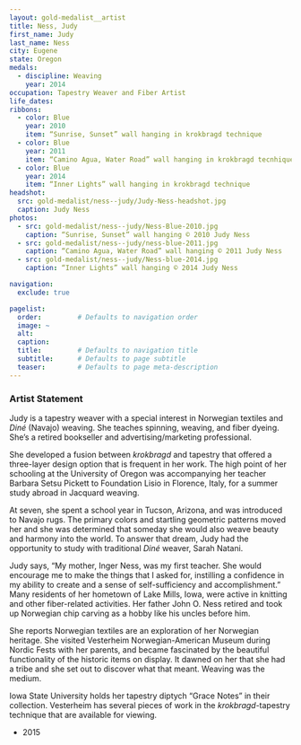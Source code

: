 ```yaml
---
layout: gold-medalist__artist
title: Ness, Judy
first_name: Judy
last_name: Ness
city: Eugene
state: Oregon
medals:
  - discipline: Weaving
    year: 2014
occupation: Tapestry Weaver and Fiber Artist
life_dates:
ribbons:
  - color: Blue
    year: 2010
    item: “Sunrise, Sunset” wall hanging in krokbragd technique
  - color: Blue
    year: 2011
    item: “Camino Agua, Water Road” wall hanging in krokbragd tecnhique
  - color: Blue
    year: 2014
    item: “Inner Lights” wall hanging in krokbragd technique
headshot:
  src: gold-medalist/ness--judy/Judy-Ness-headshot.jpg
  caption: Judy Ness
photos:
  - src: gold-medalist/ness--judy/Ness-Blue-2010.jpg
    caption: “Sunrise, Sunset” wall hanging © 2010 Judy Ness
  - src: gold-medalist/ness--judy/ness-blue-2011.jpg
    caption: “Camino Agua, Water Road” wall hanging © 2011 Judy Ness
  - src: gold-medalist/ness--judy/Ness-blue-2014.jpg
    caption: “Inner Lights” wall hanging © 2014 Judy Ness

navigation:
  exclude: true

pagelist:
  order:         # Defaults to navigation order
  image: ~
  alt:
  caption:
  title:         # Defaults to navigation title
  subtitle:      # Defaults to page subtitle
  teaser:        # Defaults to page meta-description
---
```

### Artist Statement

Judy is a tapestry weaver with a special interest in Norwegian textiles and _Diné_ (Navajo) weaving. She teaches spinning, weaving, and fiber dyeing. She’s a retired bookseller and advertising/marketing professional.

She developed a fusion between _krokbragd_ and tapestry that offered a three-layer design option that is frequent in her work. The high point of her schooling at the University of Oregon was accompanying her teacher Barbara Setsu Pickett to Foundation Lisio in Florence, Italy, for a summer study abroad in Jacquard weaving.

At seven, she spent a school year in Tucson, Arizona, and was introduced to Navajo rugs. The primary colors and startling geometric patterns moved her and she was determined that someday she would also weave beauty and harmony into the world. To answer that dream, Judy had the opportunity to study with traditional _Diné_ weaver, Sarah Natani.

Judy says, “My mother, Inger Ness, was my first teacher. She would encourage me to make the things that I asked for, instilling a confidence in my ability to create and a sense of self-sufficiency and accomplishment.” Many residents of her hometown of Lake Mills, Iowa, were active in knitting and other fiber-related activities. Her father John O. Ness retired and took up Norwegian chip carving as a hobby like his uncles before him.

She reports Norwegian textiles are an exploration of her Norwegian heritage. She visited Vesterheim Norwegian-American Museum during Nordic Fests with her parents, and became fascinated by the beautiful functionality of the historic items on display. It dawned on her that she had a tribe and she set out to discover what that meant. Weaving was the medium.

Iowa State University holds her tapestry diptych “Grace Notes” in their collection. Vesterheim has several pieces of work in the _krokbragd_-tapestry technique that are available for viewing.

- 2015